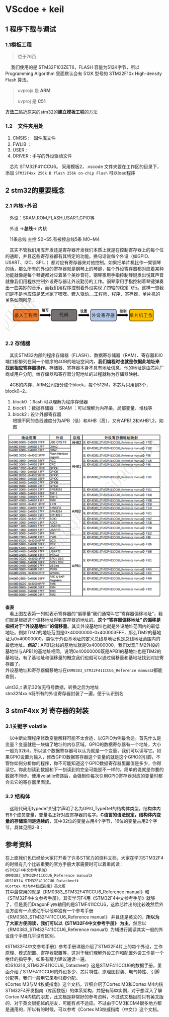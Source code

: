 <!--
 * @Author: your name
 * @Date: 2021-01-20 12:52:54
 * @LastEditTime: 2021-01-21 16:54:40
 * @LastEditors: Please set LastEditors
 * @Description: In User Settings Edit
 * @FilePath: \markdown\ReadMe.md
-->
# VScdoe + keil
## 1 程序下载与调试

### 1.1模板工程

>位于76页

&emsp;
我们使用的是
STM32F103ZET6，FLASH 容量为512K字节，所以 Programming Algorithm 里面默认会有 512K
型号的 STM32F10x High-density Flash 算法。

>uvprojx 是 **ARM**
>
>uvproj  是 **C51**

**方法二**贴近原来的stm32的**建立模板工程**的方法

### 1.2　文件夹用处

1. CMSIS :　固件库文件
2. FWLIB ：
3. USER  : 
0. DRIVER : 手写的外设驱动文件

&emsp;芯片 STM32F411CCU6。
采用模板2，.vscode 文件夹要在工作区的目录下，添加 `STM32F4xx 256k B flash 256k on-chip Flash` 可以load程序

## 2 stm32的重要概念
### 2.1 内核+外设
&emsp;外设：SRAM,ROM,FLASH,USART,GPIO等

&emsp;外设 →**总线**→ 内核    

&emsp;11条总线 主控 S0~S5,有被控总线5条 M0~M4

&emsp;其实不管我们用库开发还是寄存器开发我们本质上就是在控制寄存器上的每个位的通断，并且这些寄存器都有其特定的功能。换句话说每个外设（如GPIO、USART、I2C、SPI…）都对应有寄存器来对他控制。如果把单片机比作一架钢琴的话，那么所有的外设的寄存器就是钢琴上的琴键，每个外设寄存器都对应着某种功能就像是每个琴键都对应着某个美妙音符。钢琴家用手指控制琴键发出悦耳声音就像我们用程序控制外设寄存器让外设勤劳的工作。钢琴家用手指控制着琴键弹奏出一曲美妙的音乐，而我们用程序控制着外设实现了四轴的稳定飞行。这样一想我们是不是也应该是艺术家了嘿嘿。嵌入驱动….工程师、程序、寄存器、单片机的关系如图所示：
<img src = picture\关系图.PNG>

### 2.2 存储器
&emsp;其实STM32内部的程序存储器（FLASH）、数据寄存储器（RAM）、寄存器和I0端口都排列在同一个顺序的4GB的地址空间内，**我们编程时也就是依据此地址来找到相应寄存器操作**。存储器、寄存器本身不具有地址信息，他的地址是由芯片厂商或用户分配，给存储器和寄存器分配地址的过程就称为存储器映射。

&emsp;4GB的内存，ARM公司跟分成个block，每个512M，本芯片只用到3个，block0~2。
1. block0 ：flash   可以理解为程序存储器
1. block1 ：数据存储器 ：SRAM ：可以理解为内存条，局部变量、堆栈等
0. block2 : 设计外部寄存器  
根据不同的总线速度分为APB（低）和AHB（高），又有APB1,2和AHB1,2，如图
<img src = picture\外设地址映射.PNG>


**查表**   
&emsp;看上图左表第一列就表示寄存器的“偏移量”我们通常叫它“寄存器偏移地址”，我们就是根据这个偏移地址得到寄存器的地址的。**这个“寄存器偏移地址”
的偏移是指相对于“外设基地址”的偏移量**。其实外设基地址也就是外设地址范围内的最低地址。例如TIM2的地址范围是0×40000000-0x400003FFF，那么TIM2的基地址为0x40000000。类似于外设基地址的定义总线基地址也是总线地址范围内的最低地址。***例如***：APB1总线的基地址就是0x40000000，我们发现TIM2外设的基地址与APB1的基地址相同，说明0x40000000既是APB1的基地址也是TIM2的基地址。有了基地址和偏移量的概念我们也就可以通过偏移量和基地址找到对应寄存器了。  
外设基地址和寄存器偏移地址在`《RM0383_STM32F411CCU6_Reference manua1》`都能查到，

uint32_t 表示32位无符号数据，转换之后为地址   
stm32f4xx.h将所有的外设寄存器封装了一遍，便于认识别名


## 3 stmF4xx 对 寄存器的封装
### 3.1关键字 volatile   
&emsp;以中断处理程序修改变量解释可能不太合适，以GPIO为例最合适。首先什么是变量？变量就是一块编了地址的内存区域。GPIO的数据寄存器有一个地址，大小一般为32bit，所以这个数据寄存器可以认为就是一个变量，我们可以读写它。如果GPIO设置为输入，修改GPIO数据寄存器这个变量的就是这个GPIO的引脚，不管你如何分析你的程序，你不可能知道这个GPIO数据寄存器里面值是多少，你得读它。你此刻读到数据和下一刻读到的完全可能是不一样的。简单的说就是你要的数据不同步。使用volatile修饰后，会强制你每次引用GPIO寄存器对应的变量时都会去它的寄存器里面读。

### 3.2 结构体
&emsp;这段代码用typedef关键字声明了名为GPI0_TypeDef的结构体类型，结构体内有8个成员变量，变量名正好对应寄存器的名字。**C语言的语法规定，结构体内变量的存储空间是连续的**，其中32位的变量占用4个字节，16位的变量占用2个字节，具体见图2-8：

## 参考资料
在上面我们也已经给大家打开看了许多ST官方的资料文档，大家在学习STM32F4的时候有几个比较重要的官方手册大家需要时可以着重阅读：   
`《STM32F4中文参考手册》`       
`《RM0383_STM32F411CCU6_Reference manual》`
`《DS10314_STM32F411CCU6_Datasheet》`   
`《Cortex M3与M4权威指南》英文版`  
其中最常用的就是《RM0383_STM32F411CCU6_Reference manual》和《STM32F4中文参考手册》，其实学习F4用《STM32F4中文参考手册》就够了，但是我们DragonFly四轴用的是STMF411CCU6，这款芯片出的比较晚然后外设方面有一点改动所以他单独有一个参考手册《RM0383_STM32F411CCU6_Reference manual》
并且还是英文的，**所以为了大家方便阅读，我们可以以《STM32F4中文参考手册》
为主**，然后以《RM0383_STM32F411CCU6_Reference manua1》为辅进行阅读其实一般的外设连个手册几乎没有区别。           

《STM32F4中文参考手册》参考手册详细介绍了STM32F4片上的每个外设，工作原理、模式配置、寄存器配置等，这对于我们理解外设工作和配置外设工作是一个绝佳的指导手，如果有精力建议通读一遍。   
《DS10314_STM32F411CCU6_Datasheet》这是STMF411CCU6的数据手册，里面介绍了STMF411CCU6的外设多少、芯片特性、原理图封装、电气特性、引脚分配等，我们一般用它来看引脚分配。  
《Cortex M3与M4权威指南》这个文档，详细介绍了Cortex M3和Cortex M4内核STM32F4开发指南（库函数版）的体系架构，并配有简单实例，对于想深入了解Cortex M4内核的朋友，此文档是非常好的参考资料，不过该文档目前只有英文版的，对于英文很犯怵的朋友，可能有点不适应。不过由于CM3和CM4很多地方都是通用的，所以有的时候，可以参考《Cortex M3权威指南（中文）》这个文档。